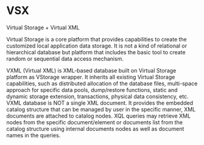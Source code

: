 # VSX
Virtual Storage + Virtual XML

Virtual Storage is a core platform that provides capabilities to create the customized local application data storage.
It is not a kind of relational or hierarchical database but platform that includes the basic tool to create random or sequential data access mechanism.

VXML (Virtual XML) is XML-based database built on Virtual Storage platform as VStorage wrapper.
It inherits all existing Virtual Storage capabilities, such as distributed allocation of the database files, multi-space approach for specific data pools, dump/restore functions, static and dynamic storage extension, transactions, physical data consistency, etc.
VXML database is NOT a single XML document. It provides the embedded catalog structure that can be managed by user in the specific manner, XML documents are attached to catalog nodes. XQL queries may retrieve XML nodes from the specific document/element or documents list from the catalog structure using internal documents nodes as well as document names in the queries.
